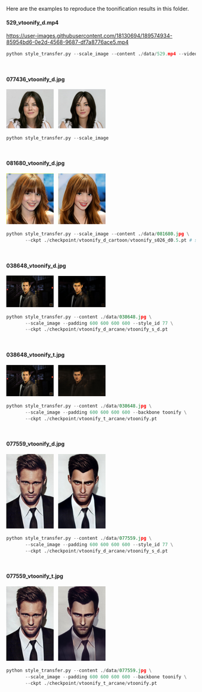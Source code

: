 Here are the examples to reproduce the toonification results in this folder.

#### 529_vtoonify_d.mp4
https://user-images.githubusercontent.com/18130694/189574934-85954bd6-0e2d-4568-9687-df7a8776ace5.mp4

```python
python style_transfer.py --scale_image --content ./data/529.mp4 --video
```
<br/>

#### 077436_vtoonify_d.jpg
<img src="./077436_input.jpg" width=25%> &nbsp; <img src="./077436_vtoonify_d.jpg" width=25%>

```python
python style_transfer.py --scale_image
```
<br/>

#### 081680_vtoonify_d.jpg
<img src="./081680_input.jpg" width=25%> &nbsp; <img src="./081680_vtoonify_d.jpg" width=25%>

```python
python style_transfer.py --scale_image --content ./data/081680.jpg \
       --ckpt ./checkpoint/vtoonify_d_cartoon/vtoonify_s026_d0.5.pt # specialized model has better performance
```
<br/>

#### 038648_vtoonify_d.jpg
<img src="./038648_input.jpg" width=25%> &nbsp; <img src="./038648_vtoonify_d.jpg" width=25%>

```python
python style_transfer.py --content ./data/038648.jpg \
       --scale_image --padding 600 600 600 600 --style_id 77 \
       --ckpt ./checkpoint/vtoonify_d_arcane/vtoonify_s_d.pt 
```
<br/>

#### 038648_vtoonify_t.jpg
<img src="./038648_input.jpg" width=25%> &nbsp; <img src="./038648_vtoonify_t.jpg" width=25%>

```python
python style_transfer.py --content ./data/038648.jpg \
       --scale_image --padding 600 600 600 600 --backbone toonify \
       --ckpt ./checkpoint/vtoonify_t_arcane/vtoonify.pt 
```
<br/>

#### 077559_vtoonify_d.jpg
<img src="./077559_input.jpg" width=25%> &nbsp; <img src="./077559_vtoonify_d.jpg" width=25%>

```python
python style_transfer.py --content ./data/077559.jpg \
       --scale_image --padding 600 600 600 600 --style_id 77 \
       --ckpt ./checkpoint/vtoonify_d_arcane/vtoonify_s_d.pt 
```
<br/>

#### 077559_vtoonify_t.jpg
<img src="./077559_input.jpg" width=25%> &nbsp; <img src="./077559_vtoonify_t.jpg" width=25%>

```python
python style_transfer.py --content ./data/077559.jpg \
       --scale_image --padding 600 600 600 600 --backbone toonify \
       --ckpt ./checkpoint/vtoonify_t_arcane/vtoonify.pt 
```
